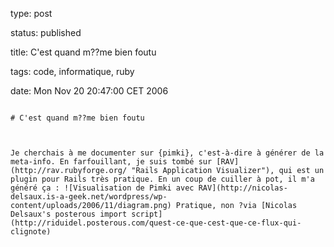 type: post
status: published
title: C'est quand m??me bien foutu
tags: code, informatique, ruby
date: Mon Nov 20 20:47:00 CET 2006
~~~~~~
# C'est quand m??me bien foutu

Je cherchais à me documenter sur {pimki}, c'est-à-dire à générer de la meta-info. En farfouillant, je suis tombé sur [RAV](http://rav.rubyforge.org/ "Rails Application Visualizer"), qui est un plugin pour Rails très pratique. En un coup de cuiller à pot, il m'a généré ça : ![Visualisation de Pimki avec RAV](http://nicolas-delsaux.is-a-geek.net/wordpress/wp-content/uploads/2006/11/diagram.png) Pratique, non ?via [Nicolas Delsaux's posterous import script](http://riduidel.posterous.com/quest-ce-que-cest-que-ce-flux-qui-clignote)
